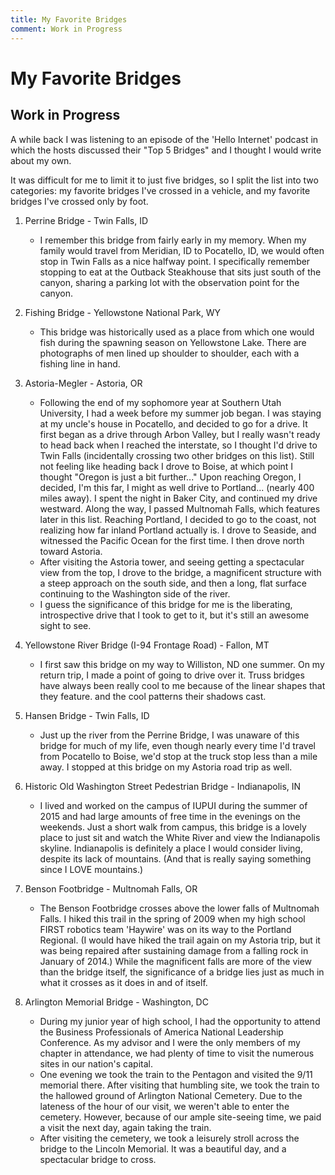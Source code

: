 ```yaml
---
title: My Favorite Bridges
comment: Work in Progress
---
```


# My Favorite Bridges
## Work in Progress

A while back I was listening to an episode of the 'Hello Internet' podcast in which the hosts discussed their "Top 5 Bridges" and I thought I would write about my own.

It was difficult for me to limit it to just five bridges, so I split the list into two categories: my favorite bridges I've crossed in a vehicle, and my favorite bridges I've crossed only by foot.

1. Perrine Bridge - Twin Falls, ID
    - I remember this bridge from fairly early in my memory. When my family would travel from Meridian, ID to Pocatello, ID, we would often stop in Twin Falls as a nice halfway point. I specifically remember stopping to eat at the Outback Steakhouse that sits just south of the canyon, sharing a parking lot with the observation point for the canyon.
2. Fishing Bridge - Yellowstone National Park, WY
    - This bridge was historically used as a place from which one would fish during the spawning season on Yellowstone Lake. There are photographs of men lined up shoulder to shoulder, each with a fishing line in hand.
3. Astoria-Megler - Astoria, OR
    - Following the end of my sophomore year at Southern Utah University, I had a week before my summer job began. I was staying at my uncle's house in Pocatello, and decided to go for a drive. It first began as a drive through Arbon Valley, but I really wasn't ready to head back when I reached the interstate, so I thought I'd drive to Twin Falls (incidentally crossing two other bridges on this list). Still not feeling like heading back I drove to Boise, at which point I thought "Oregon is just a bit further..." Upon reaching Oregon, I decided, I'm this far, I might as well drive to Portland... (nearly 400 miles away). I spent the night in Baker City, and continued my drive westward. Along the way, I passed Multnomah Falls, which features later in this list. Reaching Portland, I decided to go to the coast, not realizing how far inland Portland actually is. I drove to Seaside, and witnessed the Pacific Ocean for the first time. I then drove north toward Astoria.
    - After visiting the Astoria tower, and seeing getting a spectacular view from the top, I drove to the bridge, a magnificent structure with a steep approach on the south side, and then a long, flat surface continuing to the Washington side of the river.
    - I guess the significance of this bridge for me is the liberating, introspective drive that I took to get to it, but it's still an awesome sight to see.
4. Yellowstone River Bridge (I-94 Frontage Road) - Fallon, MT
    - I first saw this bridge on my way to Williston, ND one summer. On my return trip, I made a point of going to drive over it. Truss bridges have always been really cool to me because of the linear shapes that they feature. and the cool patterns their shadows cast.
5. Hansen Bridge - Twin Falls, ID
    - Just up the river from the Perrine Bridge, I was unaware of this bridge for much of my life, even though nearly every time I'd travel from Pocatello to Boise, we'd stop at the truck stop less than a mile away. I stopped at this bridge on my Astoria road trip as well.


1. Historic Old Washington Street Pedestrian Bridge - Indianapolis, IN
    - I lived and worked on the campus of IUPUI during the summer of 2015 and had large amounts of free time in the evenings on the weekends. Just a short walk from campus, this bridge is a lovely place to just sit and watch the White River and view the Indianapolis skyline. Indianapolis is definitely a place I would consider living, despite its lack of mountains. (And that is really saying something since I LOVE mountains.)
2. Benson Footbridge - Multnomah Falls, OR
    - The Benson Footbridge crosses above the lower falls of Multnomah Falls. I hiked this trail in the spring of 2009 when my high school FIRST robotics team 'Haywire' was on its way to the Portland Regional. (I would have hiked the trail again on my Astoria trip, but it was being repaired after sustaining damage from a falling rock in January of 2014.) While the magnificent falls are more of the view than the bridge itself, the significance of a bridge lies just as much in what it crosses as it does in and of itself.
3. Arlington Memorial Bridge - Washington, DC
    - During my junior year of high school, I had the opportunity to attend the Business Professionals of America National Leadership Conference. As my advisor and I were the only members of my chapter in attendance, we had plenty of time to visit the numerous sites in our nation's capital.
    - One evening we took the train to the Pentagon and visited the 9/11 memorial there. After visiting that humbling site, we took the train to the hallowed ground of Arlington National Cemetery. Due to the lateness of the hour of our visit, we weren't able to enter the cemetery. However, because of our ample site-seeing time, we paid a visit the next day, again taking the train.
    - After visiting the cemetery, we took a leisurely stroll across the bridge to the Lincoln Memorial. It was a beautiful day, and a spectacular bridge to cross.
